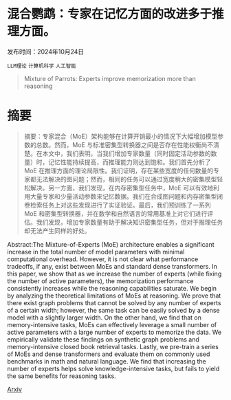 # 混合鹦鹉：专家在记忆方面的改进多于推理方面。

发布时间：2024年10月24日

`LLM理论` `计算机科学` `人工智能`

> Mixture of Parrots: Experts improve memorization more than reasoning

# 摘要

> 摘要：专家混合（MoE）架构能够在计算开销最小的情况下大幅增加模型参数的总数。然而，MoE 与标准密集型转换器之间是否存在性能权衡尚不清楚。在本文中，我们表明，当我们增加专家数量（同时固定活动参数的数量）时，记忆性能持续提高，而推理能力则达到饱和。我们首先分析了 MoE 在推理方面的理论局限性。我们证明，存在某些宽度的任何数量的专家都无法解决的图问题；然而，相同的任务可以通过宽度稍大的密集模型轻松解决。另一方面，我们发现，在内存密集型任务中，MoE 可以有效地利用大量专家和少量活动参数来记忆数据。我们在合成图问题和内存密集型闭卷检索任务上对这些发现进行了实证验证。最后，我们预训练了一系列 MoE 和密集型转换器，并在数学和自然语言的常用基准上对它们进行评估。我们发现，增加专家数量有助于解决知识密集型任务，但对于推理任务却无法产生同样的好处。

> 
Abstract:The Mixture-of-Experts (MoE) architecture enables a significant increase in the total number of model parameters with minimal computational overhead. However, it is not clear what performance tradeoffs, if any, exist between MoEs and standard dense transformers. In this paper, we show that as we increase the number of experts (while fixing the number of active parameters), the memorization performance consistently increases while the reasoning capabilities saturate. We begin by analyzing the theoretical limitations of MoEs at reasoning. We prove that there exist graph problems that cannot be solved by any number of experts of a certain width; however, the same task can be easily solved by a dense model with a slightly larger width. On the other hand, we find that on memory-intensive tasks, MoEs can effectively leverage a small number of active parameters with a large number of experts to memorize the data. We empirically validate these findings on synthetic graph problems and memory-intensive closed book retrieval tasks. Lastly, we pre-train a series of MoEs and dense transformers and evaluate them on commonly used benchmarks in math and natural language. We find that increasing the number of experts helps solve knowledge-intensive tasks, but fails to yield the same benefits for reasoning tasks.
    

[Arxiv](https://arxiv.org/pdf/2410.19034)